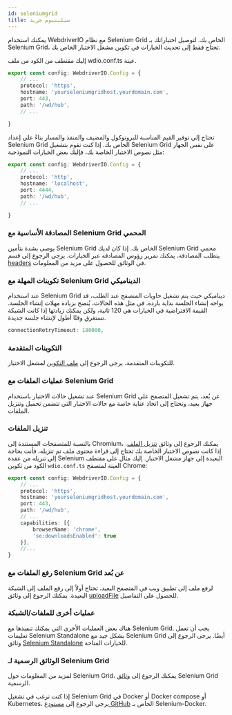 ```yaml
---
id: seleniumgrid
title: سيلينيوم جريد
---
```


يمكنك استخدام WebdriverIO مع نظام Selenium Grid الخاص بك. لتوصيل اختباراتك بـ Selenium Grid، تحتاج فقط إلى تحديث الخيارات في تكوين مشغل الاختبار الخاص بك.

إليك مقتطف من الكود من ملف wdio.conf.ts عينة.

```ts title=wdio.conf.ts
export const config: WebdriverIO.Config = {
    // ...
    protocol: 'https',
    hostname: 'yourseleniumgridhost.yourdomain.com',
    port: 443,
    path: '/wd/hub',
    // ...

}
```
تحتاج إلى توفير القيم المناسبة للبروتوكول والمضيف والمنفذ والمسار بناءً على إعداد Selenium Grid الخاص بك.
إذا كنت تقوم بتشغيل Selenium Grid على نفس الجهاز مثل نصوص الاختبار الخاصة بك، فإليك بعض الخيارات النموذجية:

```ts title=wdio.conf.ts
export const config: WebdriverIO.Config = {
    // ...
    protocol: 'http',
    hostname: 'localhost',
    port: 4444,
    path: '/wd/hub',
    // ...

}
```

### المصادقة الأساسية مع Selenium Grid المحمي

يوصى بشدة بتأمين Selenium Grid الخاص بك. إذا كان لديك Selenium Grid محمي يتطلب المصادقة، يمكنك تمرير رؤوس المصادقة عبر الخيارات.
يرجى الرجوع إلى قسم [headers](https://webdriver.io/docs/configuration/#headers) في الوثائق للحصول على مزيد من المعلومات.

### تكوينات المهلة مع Selenium Grid الديناميكي

عند استخدام Selenium Grid ديناميكي حيث يتم تشغيل حاويات المتصفح عند الطلب، قد يواجه إنشاء الجلسة بداية باردة. في مثل هذه الحالات، يُنصح بزيادة مهلات إنشاء الجلسة. القيمة الافتراضية في الخيارات هي 120 ثانية، ولكن يمكنك زيادتها إذا كانت الشبكة تستغرق وقتًا أطول لإنشاء جلسة جديدة.

```ts
connectionRetryTimeout: 180000,
```

### التكوينات المتقدمة

للتكوينات المتقدمة، يرجى الرجوع إلى [ملف التكوين](https://webdriver.io/docs/configurationfile) لمشغل الاختبار.

### عمليات الملفات مع Selenium Grid

عند تشغيل حالات الاختبار باستخدام Selenium Grid عن بُعد، يتم تشغيل المتصفح على جهاز بعيد، وتحتاج إلى اتخاذ عناية خاصة مع حالات الاختبار التي تتضمن تحميل وتنزيل الملفات.

### تنزيل الملفات

بالنسبة للمتصفحات المستندة إلى Chromium، يمكنك الرجوع إلى وثائق [تنزيل الملف](https://webdriver.io/docs/api/browser/downloadFile). إذا كانت نصوص الاختبار الخاصة بك تحتاج إلى قراءة محتوى ملف تم تنزيله، فأنت بحاجة إلى تنزيله من عقدة Selenium البعيدة إلى جهاز مشغل الاختبار. إليك مثال على مقتطف الكود من تكوين `wdio.conf.ts` العينة لمتصفح Chrome:

```ts title=wdio.conf.ts
export const config: WebdriverIO.Config = {
    // ...
    protocol: 'https',
    hostname: 'yourseleniumgridhost.yourdomain.com',
    port: 443,
    path: '/wd/hub',
    // ...
    capabilities: [{
        browserName: 'chrome',
        'se:downloadsEnabled': true
    }],
    //...
}
```

### رفع الملفات مع Selenium Grid عن بُعد

لرفع ملف إلى تطبيق ويب في المتصفح البعيد، تحتاج أولاً إلى رفع الملف إلى الشبكة البعيدة. يمكنك الرجوع إلى وثائق [uploadFile](https://webdriver.io/docs/api/browser/uploadFile) للحصول على التفاصيل.

### عمليات أخرى للملفات/الشبكة

هناك بعض العمليات الأخرى التي يمكنك تنفيذها مع Selenium Grid. يجب أن تعمل تعليمات Selenium Standalone بشكل جيد مع Selenium Grid أيضًا. يرجى الرجوع إلى وثائق [Selenium Standalone](https://webdriver.io/docs/api/selenium/) للخيارات المتاحة.


### الوثائق الرسمية لـ Selenium Grid

لمزيد من المعلومات حول Selenium Grid، يمكنك الرجوع إلى [وثائق](https://www.selenium.dev/documentation/grid/) Selenium Grid الرسمية.

إذا كنت ترغب في تشغيل Selenium Grid في Docker أو Docker compose أو Kubernetes، يرجى الرجوع إلى [مستودع GitHub](https://github.com/SeleniumHQ/docker-selenium) الخاص بـ Selenium-Docker.